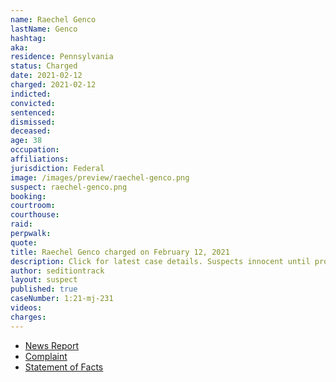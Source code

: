 ```yaml
---
name: Raechel Genco
lastName: Genco
hashtag:
aka:
residence: Pennsylvania
status: Charged
date: 2021-02-12
charged: 2021-02-12
indicted:
convicted: 
sentenced: 
dismissed: 
deceased:
age: 38
occupation:
affiliations:
jurisdiction: Federal
image: /images/preview/raechel-genco.png
suspect: raechel-genco.png
booking:
courtroom:
courthouse:
raid:
perpwalk:
quote:
title: Raechel Genco charged on February 12, 2021
description: Click for latest case details. Suspects innocent until proven guilty.
author: seditiontrack
layout: suspect
published: true
caseNumber: 1:21-mj-231
videos:
charges:
---
```

- [News Report](http://levittownnow.com/2021/02/25/bristol-twp-woman-charged-as-part-of-capitol-insurrection-investigation/)
- [Complaint](https://extremism.gwu.edu/sites/g/files/zaxdzs2191/f/Raechel%20Genco%20Criminal%20Complaint.pdf)
- [Statement of Facts](https://www.justice.gov/usao-dc/case-multi-defendant/file/1371391/download)

